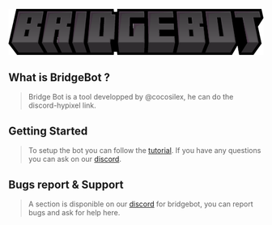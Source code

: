 ![image](./docs/images/name.png)
## What is BridgeBot ?

> Bridge Bot is a tool developped by @cocosilex, he can do the discord-hypixel link.

## Getting Started

> To setup the bot you can follow the [tutorial](https://github.com/cocosilex/bridgebot/blob/master/docs/tutorial.md). If you have any questions you can ask on our [discord](https://discord.gg/Xs8cqx5Awq).

## Bugs report & Support

> A section is disponible on our [discord](https://discord.gg/Xs8cqx5Awq) for bridgebot, you can report bugs and ask for help here.



